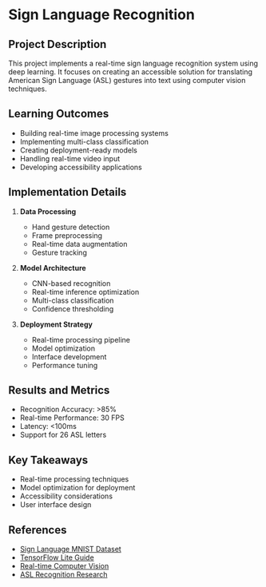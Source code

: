 # Sign Language Recognition

## Project Description
This project implements a real-time sign language recognition system using deep learning. It focuses on creating an accessible solution for translating American Sign Language (ASL) gestures into text using computer vision techniques.

## Learning Outcomes
- Building real-time image processing systems
- Implementing multi-class classification
- Creating deployment-ready models
- Handling real-time video input
- Developing accessibility applications

## Implementation Details
1. **Data Processing**
   - Hand gesture detection
   - Frame preprocessing
   - Real-time data augmentation
   - Gesture tracking

2. **Model Architecture**
   - CNN-based recognition
   - Real-time inference optimization
   - Multi-class classification
   - Confidence thresholding

3. **Deployment Strategy**
   - Real-time processing pipeline
   - Model optimization
   - Interface development
   - Performance tuning

## Results and Metrics
- Recognition Accuracy: >85%
- Real-time Performance: 30 FPS
- Latency: <100ms
- Support for 26 ASL letters

## Key Takeaways
- Real-time processing techniques
- Model optimization for deployment
- Accessibility considerations
- User interface design

## References
- [Sign Language MNIST Dataset](https://www.kaggle.com/datamunge/sign-language-mnist)
- [TensorFlow Lite Guide](https://www.tensorflow.org/lite)
- [Real-time Computer Vision](https://www.tensorflow.org/js/tutorials)
- [ASL Recognition Research](https://arxiv.org/abs/2018.13232) 
